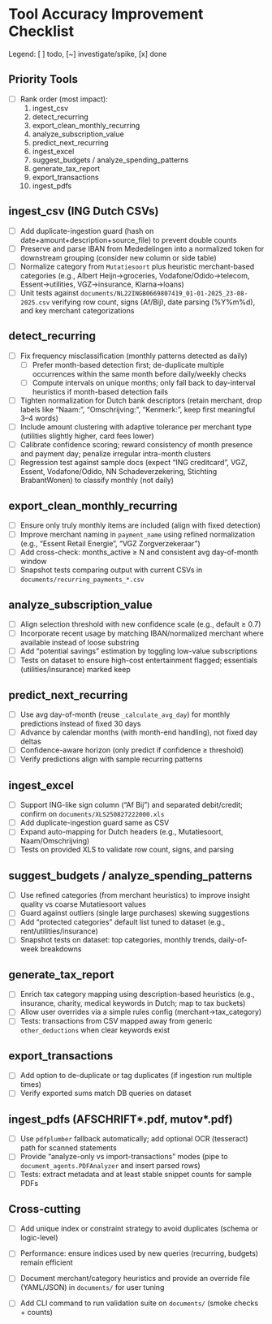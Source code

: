 # Tool Accuracy Improvement Checklist

Legend: [ ] todo, [~] investigate/spike, [x] done

## Priority Tools
- [ ] Rank order (most impact):
  1) ingest_csv
  2) detect_recurring
  3) export_clean_monthly_recurring
  4) analyze_subscription_value
  5) predict_next_recurring
  6) ingest_excel
  7) suggest_budgets / analyze_spending_patterns
  8) generate_tax_report
  9) export_transactions
  10) ingest_pdfs

## ingest_csv (ING Dutch CSVs)
- [ ] Add duplicate-ingestion guard (hash on date+amount+description+source_file) to prevent double counts
- [ ] Preserve and parse IBAN from Mededelingen into a normalized token for downstream grouping (consider new column or side table)
- [ ] Normalize category from `Mutatiesoort` plus heuristic merchant-based categories (e.g., Albert Heijn→groceries, Vodafone/Odido→telecom, Essent→utilities, VGZ→insurance, Klarna→loans)
- [ ] Unit tests against `documents/NL22INGB0669807419_01-01-2025_23-08-2025.csv` verifying row count, signs (Af/Bij), date parsing (%Y%m%d), and key merchant categorizations

## detect_recurring
- [ ] Fix frequency misclassification (monthly patterns detected as daily)
  - [ ] Prefer month-based detection first; de-duplicate multiple occurrences within the same month before daily/weekly checks
  - [ ] Compute intervals on unique months; only fall back to day-interval heuristics if month-based detection fails
- [ ] Tighten normalization for Dutch bank descriptors (retain merchant, drop labels like “Naam:”, “Omschrijving:”, “Kenmerk:”, keep first meaningful 3–4 words)
- [ ] Include amount clustering with adaptive tolerance per merchant type (utilities slightly higher, card fees lower)
- [ ] Calibrate confidence scoring; reward consistency of month presence and payment day; penalize irregular intra-month clusters
- [ ] Regression test against sample docs (expect “ING creditcard”, VGZ, Essent, Vodafone/Odido, NN Schadeverzekering, Stichting BrabantWonen) to classify monthly (not daily)

## export_clean_monthly_recurring
- [ ] Ensure only truly monthly items are included (align with fixed detection)
- [ ] Improve merchant naming in `payment_name` using refined normalization (e.g., “Essent Retail Energie”, “VGZ Zorgverzekeraar”)
- [ ] Add cross-check: months_active ≥ N and consistent avg day-of-month window
- [ ] Snapshot tests comparing output with current CSVs in `documents/recurring_payments_*.csv`

## analyze_subscription_value
- [ ] Align selection threshold with new confidence scale (e.g., default ≥ 0.7)
- [ ] Incorporate recent usage by matching IBAN/normalized merchant where available instead of loose substring
- [ ] Add “potential savings” estimation by toggling low-value subscriptions
- [ ] Tests on dataset to ensure high-cost entertainment flagged; essentials (utilities/insurance) marked keep

## predict_next_recurring
- [ ] Use avg day-of-month (reuse `_calculate_avg_day`) for monthly predictions instead of fixed 30 days
- [ ] Advance by calendar months (with month-end handling), not fixed day deltas
- [ ] Confidence-aware horizon (only predict if confidence ≥ threshold)
- [ ] Verify predictions align with sample recurring patterns

## ingest_excel
- [ ] Support ING-like sign column (“Af Bij”) and separated debit/credit; confirm on `documents/XLS250827222000.xls`
- [ ] Add duplicate-ingestion guard same as CSV
- [ ] Expand auto-mapping for Dutch headers (e.g., Mutatiesoort, Naam/Omschrijving)
- [ ] Tests on provided XLS to validate row count, signs, and parsing

## suggest_budgets / analyze_spending_patterns
- [ ] Use refined categories (from merchant heuristics) to improve insight quality vs coarse Mutatiesoort values
- [ ] Guard against outliers (single large purchases) skewing suggestions
- [ ] Add “protected categories” default list tuned to dataset (e.g., rent/utilities/insurance)
- [ ] Snapshot tests on dataset: top categories, monthly trends, daily-of-week breakdowns

## generate_tax_report
- [ ] Enrich tax category mapping using description-based heuristics (e.g., insurance, charity, medical keywords in Dutch; map to tax buckets)
- [ ] Allow user overrides via a simple rules config (merchant→tax_category)
- [ ] Tests: transactions from CSV mapped away from generic `other_deductions` when clear keywords exist

## export_transactions
- [ ] Add option to de-duplicate or tag duplicates (if ingestion run multiple times)
- [ ] Verify exported sums match DB queries on dataset

## ingest_pdfs (AFSCHRIFT*.pdf, mutov*.pdf)
- [ ] Use `pdfplumber` fallback automatically; add optional OCR (tesseract) path for scanned statements
- [ ] Provide “analyze-only vs import-transactions” modes (pipe to `document_agents.PDFAnalyzer` and insert parsed rows)
- [ ] Tests: extract metadata and at least stable snippet counts for sample PDFs

## Cross‑cutting
- [ ] Add unique index or constraint strategy to avoid duplicates (schema or logic-level)
- [ ] Performance: ensure indices used by new queries (recurring, budgets) remain efficient
- [ ] Document merchant/category heuristics and provide an override file (YAML/JSON) in `documents/` for user tuning
- [ ] Add CLI command to run validation suite on `documents/` (smoke checks + counts)

